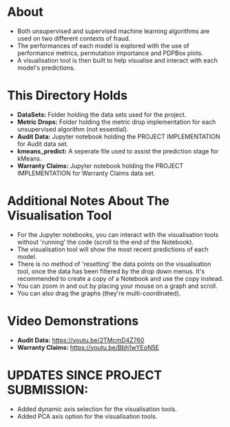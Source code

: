 # About
- Both unsupervised and supervised machine learning algorithms are used on two different contexts of fraud. 
- The performances of each model is explored with the use of performance metrics, permutation importance and 
  PDPBox plots.
- A visualisation tool is then built to help visualise and interact with each model's predictions.

# This Directory Holds
- <b>DataSets:</b> Folder holding the data sets used for the project.
- <b>Metric Drops:</b> Folder holding the metric drop implementation for each unsupervised algorithm (not essential).
- <b>Audit Data:</b> Jupyter notebook holding the PROJECT IMPLEMENTATION for Audit data set.
- <b>kmeans_predict:</b> A seperate file used to assist the prediction stage for kMeans.
- <b>Warranty Claims:</b> Jupyter notebook holding the PROJECT IMPLEMENTATION for Warranty Claims data set.

# Additional Notes About The Visualisation Tool
 - For the Jupyter notebooks, you can interact with the visualisation tools without 'running' 
   the code (scroll to the end of the Notebook).
 - The visualisation tool will show the most recent predictions of each model.
 - There is no method of 'resetting' the data points on the visualisation tool, once the data has 
   been filtered by the drop down menus. It's recommended to create a copy of a Notebook and 
   use the copy instead.
 - You can zoom in and out by placing your mouse on a graph and scroll.
 - You can also drag the graphs (they're multi-coordinated).

# Video Demonstrations
- <b>Audit Data:</b> https://youtu.be/2TMcmD4Z760
- <b>Warranty Claims:</b> https://youtu.be/Bbh1wYEoN5E

# UPDATES SINCE PROJECT SUBMISSION:
 - Added dynamic axis selection for the visualisation tools.
 - Added PCA axis option for the visualisation tools.
